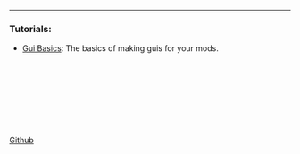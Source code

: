 <hr/>

### Tutorials:  
- [Gui Basics](Tutorials/Gui-Basics.md): The basics of making guis for your mods.  

<br/><br/><br/><br/><br/><br/><br/>

[Github](https://github.com/Fagiano0/Scrap-Mechanic-Modding-Tutorials)